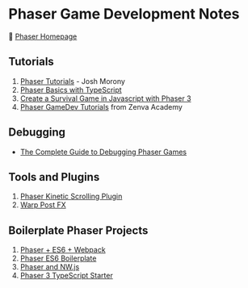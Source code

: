 # Phaser Game Development Notes

:link: [Phaser Homepage](https://phaser.io/)

## Tutorials

1. [Phaser Tutorials](https://www.joshmorony.com/category/phaser-tutorials) - Josh Morony
2. [Phaser Basics with TypeScript](https://www.youtube.com/watch?v=ra8IpkU72oQ)
3. [Create a Survival Game in Javascript with Phaser 3](https://www.morganpage.tech/)
4. [Phaser GameDev Tutorials](https://phasertutorials.com/) from Zenva Academy

## Debugging

- [The Complete Guide to Debugging Phaser Games](https://gamedevacademy.org/how-to-debug-phaser-game)

## Tools and Plugins

1. [Phaser Kinetic Scrolling Plugin](http://jdnichollsc.github.io/Phaser-Kinetic-Scrolling-Plugin/)
2. [Warp Post FX](https://github.com/photonstorm/phaser3-warp-post-fx)

## Boilerplate Phaser Projects

1. [Phaser + ES6 + Webpack](https://github.com/lean/phaser-es6-webpack)
2. [Phaser ES6 Boilerplate](https://github.com/belohlavek/phaser-es6-boilerplate)
3. [Phaser and NW.js](http://koobazaur.com/gamedev/streamlining-standalone-web-game-development-environment-phaser-nwjs/)
4. [Phaser 3 TypeScript Starter](https://github.com/geocine/phaser3-rollup-typescript)
